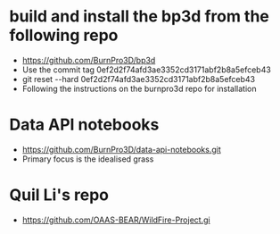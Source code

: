 # build and install the bp3d from the following repo
  - https://github.com/BurnPro3D/bp3d
  - Use the commit tag 0ef2d2f74afd3ae3352cd3171abf2b8a5efceb43
  - git reset --hard 0ef2d2f74afd3ae3352cd3171abf2b8a5efceb43
  - Following the instructions on the burnpro3d repo for installation

# Data API notebooks
  - https://github.com/BurnPro3D/data-api-notebooks.git
  - Primary focus is the idealised grass

# Quil Li's repo
  - https://github.com/OAAS-BEAR/WildFire-Project.gi